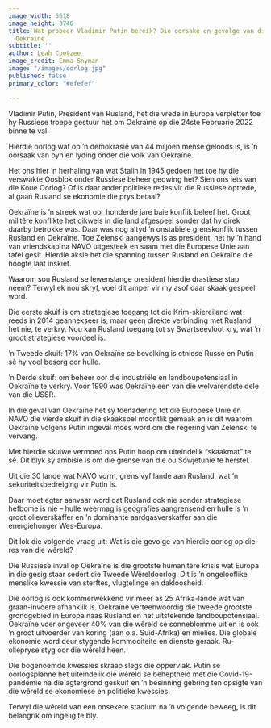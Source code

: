 ```yaml
---
image_width: 5618
image_height: 3746
title: Wat probeer Vladimir Putin bereik? Die oorsake en gevolge van die oorlog in
  Oekraïne
subtitle: ''
author: Leah Coetzee
image_credit: Emma Snyman
image: "/images/oorlog.jpg"
published: false
primary_color: "#efefef"

---
```

Vladimir Putin, President van Rusland, het die vrede in Europa verpletter toe hy Russiese troepe gestuur het om Oekraïne op die 24ste Februarie 2022 binne te val.

Hierdie oorlog wat op ’n demokrasie van 44 miljoen mense geloods is, is ’n oorsaak van pyn en lyding onder die volk van Oekraïne.

Het ons hier ’n herhaling van wat Stalin in 1945 gedoen het toe hy die verswakte Oosblok onder Russiese beheer gedwing het? Sien ons iets van die Koue Oorlog? Of is daar ander politieke redes vir die Russiese optrede, al gaan Rusland se ekonomie die prys betaal?

Oekraïne is ’n streek wat oor honderde jare baie konflik beleef het. Groot militêre konflikte het dikwels in die land afgespeel sonder dat hy direk daarby betrokke was. Daar was nog altyd ’n onstabiele grenskonflik tussen Rusland en Oekraïne. Toe Zelenski aangewys is as president, het hy ’n hand van vriendskap na NAVO uitgesteek en saam met die Europese Unie aan tafel gesit. Hierdie aksie het die spanning tussen Rusland en Oekraïne die hoogte laat inskiet.

Waarom sou Rusland se lewenslange president hierdie drastiese stap neem? Terwyl ek nou skryf, voel dit amper vir my asof daar skaak gespeel word.

Die eerste skuif is om strategiese toegang tot die Krim-skiereiland wat reeds in 2014 geannekseer is, maar geen direkte verbinding met Rusland het nie, te verkry. Nou kan Rusland toegang tot sy Swartseevloot kry, wat ’n groot strategiese voordeel is.

’n Tweede skuif: 17% van Oekraïne se bevolking is etniese Russe en Putin sê hy voel besorg oor hulle.

’n Derde skuif: om beheer oor die industriële en landboupotensiaal in Oekraïne te verkry. Voor 1990 was Oekraïne een van die welvarendste dele van die USSR.

In die geval van Oekraïne het sy toenadering tot die Europese Unie en NAVO die vierde skuif in die skaakspel moontlik gemaak en is dit waarom Oekraïne volgens Putin ingeval moes word om die regering van Zelenski te vervang.

Met hierdie skuiwe vermoed ons Putin hoop om uiteindelik “skaakmat” te sê. Dit blyk sy ambisie is om die grense van die ou Sowjetunie te herstel.

Uit die 30 lande wat NAVO vorm, grens vyf lande aan Rusland, wat ’n sekuriteitsbedreiging vir Putin is.

Daar moet egter aanvaar word dat Rusland ook nie sonder strategiese hefbome is nie – hulle weermag is geografies aangrensend en hulle is ’n groot olieverskaffer en ’n dominante aardgasverskaffer aan die energiehonger Wes-Europa.

Dit lok die volgende vraag uit: Wat is die gevolge van hierdie oorlog op die res van die wêreld?

Die Russiese inval op Oekraïne is die grootste humanitêre krisis wat Europa in die gesig staar sedert die Tweede Wêreldoorlog. Dit is ’n ongelooflike menslike kwessie van sterftes, vlugtelinge en dakloosheid.

Die oorlog is ook kommerwekkend vir meer as 25 Afrika-lande wat van graan-invoere afhanklik is. Oekraïne verteenwoordig die tweede grootste grondgebied in Europa naas Rusland en het uitstekende landboupotensiaal. Oekraïne voer ongeveer 40% van die wêreld se sonneblomme uit en is ook ’n groot uitvoerder van koring (aan o.a. Suid-Afrika) en mielies. Die globale ekonomie word deur stygende kommoditeite en dienste geraak. Ru-oliepryse styg oor die wêreld heen.

Die bogenoemde kwessies skraap slegs die oppervlak. Putin se oorlogsplanne het uiteindelik die wêreld se beheptheid met die Covid-19-pandemie na die agtergrond geskuif en ’n besinning gebring ten opsigte van die wêreld se ekonomiese en politieke kwessies.

Terwyl die wêreld van een onsekere stadium na ’n volgende beweeg, is dit belangrik om ingelig te bly.